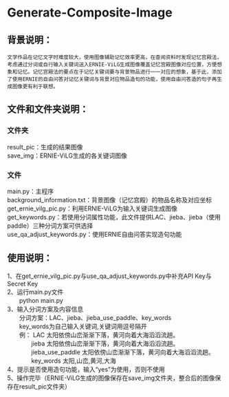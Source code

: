 # Generate-Composite-Image

## 背景说明：
    文学作品在记忆文字时难度较大，使用图像辅助记忆效率更高，在查阅资料时发现记忆宫殿法，考虑通过分词或自行输入关键词送入ERNIE-ViLG生成图像覆盖记忆宫殿图像对应位置，方便想象和记忆。记忆宫殿法的要点在于记忆关键词要与背景物品进行一一对应的想象，基于此，添加了使用ERNIE的自由问答对记忆关键词与背景对应物品造句的功能，使用自由问答造的句子再生成图像更有利于联想。

## 文件和文件夹说明：
### 文件夹
  result_pic：生成的结果图像  
  save_img：ERNIE-ViLG生成的各关键词图像 
### 文件
  main.py：主程序  
  background_information.txt：背景图像（记忆宫殿）的物品名称及对应坐标  
  get_ernie_vilg_pic.py：利用ERNIE-ViLG为输入关键词生成图像  
  get_keywords.py：若使用分词属性功能，此文件提供LAC、jieba、jieba（使用paddle）三种分词方案可供选择  
  use_qa_adjust_keywords.py：使用ERNIE自由问答实现造句功能

## 使用说明：
  1、在get_ernie_vilg_pic.py与use_qa_adjust_keywords.py中补充API Key与Secret Key  
  2、运行main.py文件  
　　python main.py  
  3、输入分词方案及内容信息  
　　分词方案：LAC、jieba、jieba_use_paddle、key_words  
　　key_words为自己输入关键词,关键词用逗号隔开  
　　例： LAC 太阳依傍山峦渐渐下落，黄河向着大海滔滔流趟。  
　　　　jieba 太阳依傍山峦渐渐下落，黄河向着大海滔滔流趟。  
　　　　jieba_use_paddle 太阳依傍山峦渐渐下落，黄河向着大海滔滔流趟。  
　　　　key_words 太阳,山峦,黄河,大海  
  4、提示是否使用造句功能，输入“yes”为使用，否则不使用  
  5、操作完毕（ERNIE-ViLG生成的图像保存在save_img文件夹，整合后的图像保存在result_pic文件夹）
